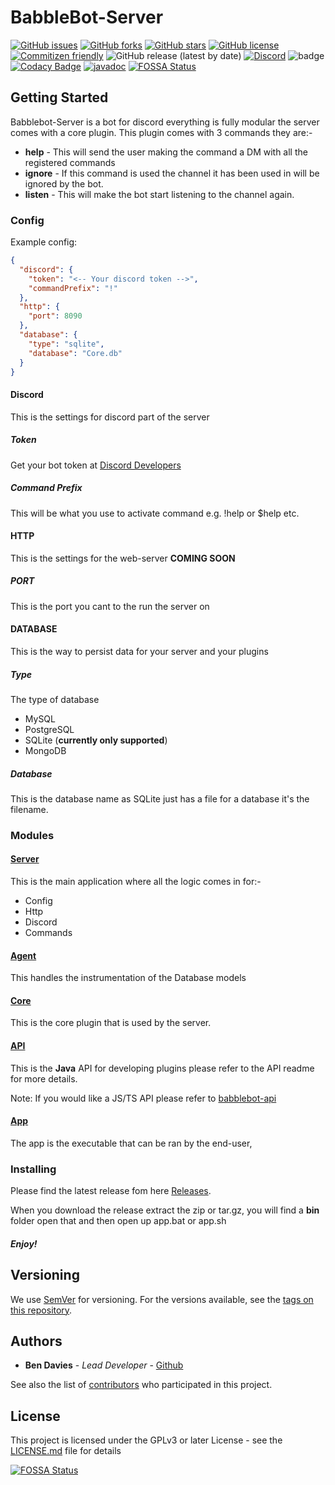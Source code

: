 # BabbleBot-Server

[![GitHub issues](https://img.shields.io/github/issues/bendavies99/babblebot-server)](https://github.com/bendavies99/babblebot-server/issues)
[![GitHub forks](https://img.shields.io/github/forks/bendavies99/babblebot-server)](https://github.com/bendavies99/babblebot-server/network)
[![GitHub stars](https://img.shields.io/github/stars/bendavies99/babblebot-server)](https://github.com/bendavies99/babblebot-server/stargazers)
[![GitHub license](https://img.shields.io/github/license/bendavies99/babblebot-server)](https://github.com/bendavies99/babblebot-server)
[![Commitizen friendly](https://img.shields.io/badge/commitizen-friendly-brightgreen.svg)](http://commitizen.github.io/cz-cli/)
![GitHub release (latest by date)](https://img.shields.io/github/v/release/bendavies99/Babblebot-Server)
[![Discord](https://img.shields.io/discord/409004433750360090?color=7289da&label=Babblebot&logo=discord)](https://discord.gg/uUdX9pw)
![badge](https://action-badges.now.sh/bendavies99/Babblebot-Server?action=build)
[![Codacy Badge](https://app.codacy.com/project/badge/Grade/e3a344a5c508491096ca105b27e92ed9)](https://www.codacy.com/gh/bendavies99/BabbleBot-Server/dashboard?utm_source=github.com&amp;utm_medium=referral&amp;utm_content=bendavies99/BabbleBot-Server&amp;utm_campaign=Badge_Grade)
[![javadoc](https://javadoc.io/badge2/co.uk.bjdavies/babblebot-server-api/javadoc.svg)](https://javadoc.io/doc/co.uk.bjdavies/babblebot-server-api)
[![FOSSA Status](https://app.fossa.com/api/projects/git%2Bgithub.com%2Fbendavies99%2FBabbleBot-Server.svg?type=shield)](https://app.fossa.com/projects/git%2Bgithub.com%2Fbendavies99%2FBabbleBot-Server?ref=badge_shield)


## Getting Started
Babblebot-Server is a bot for discord everything is fully modular the server comes with a core plugin. 
This plugin comes with 3 commands they are:-
- **help** - This will send the user making the command a DM with all the registered commands
- **ignore** - If this command is used the channel it has been used in will be ignored by the bot.
- **listen** - This will make the bot start listening to the channel again.

### Config
Example config:
```json
{
  "discord": {
    "token": "<-- Your discord token -->",
    "commandPrefix": "!"
  },
  "http": {
    "port": 8090
  },
  "database": {
    "type": "sqlite",
    "database": "Core.db"
  }
}
``` 



#### Discord
This is the settings for discord part of the server
##### Token
Get your bot token at [Discord Developers](https://discord.com/developers)
##### Command Prefix
This will be what you use to activate command e.g. !help or $help etc.

#### HTTP
This is the settings for the web-server **COMING SOON**
##### PORT
This is the port you cant to the run the server on

#### DATABASE
This is the way to persist data for your server and your plugins
##### Type
The type of database
- MySQL
- PostgreSQL
- SQLite (**currently only supported**)
- MongoDB
##### Database
This is the database name as SQLite just has a file for a database it's the filename.




### Modules

#### [Server](https://github.com/bendavies99/BabbleBot-Server/tree/master/server)
This is the main application where all the logic comes in for:-
- Config
- Http
- Discord
- Commands

#### [Agent](https://github.com/bendavies99/BabbleBot-Server/tree/master/agent)
This handles the instrumentation of the Database models

#### [Core](https://github.com/bendavies99/BabbleBot-Server/tree/master/core)
This is the core plugin that is used by the server.

#### [API](https://github.com/bendavies99/BabbleBot-Server/tree/master/api)
This is the **Java** API for developing plugins please refer to the API readme for more details.

Note: If you would like a JS/TS API please refer to [babblebot-api](https://github.com/bendavies99/babblebot-api)

#### [App](https://github.com/bendavies99/BabbleBot-Server/tree/master/app)
The app is the executable that can be ran by the end-user,

### Installing

Please find the latest release fom here [Releases](https://github.com/bendavies99/BabbleBot-Server/releases).

When you download the release extract the zip or tar.gz, you will find a **bin** folder open that 
and then open up app.bat or app.sh

##### Enjoy!

## Versioning

We use [SemVer](http://semver.org/) for versioning. For the versions available, 
see the [tags on this repository](https://github.com/bendavies99/babblebot-api/tags).

## Authors

- **Ben Davies** - _Lead Developer_ - [Github](https://github.com/bendavies99)

See also the list of [contributors](https://github.com/bendavies99/babblebot-api/contributors) who participated in this project.

## License

This project is licensed under the GPLv3 or later License - see the [LICENSE.md](LICENSE.md) file for details


[![FOSSA Status](https://app.fossa.com/api/projects/git%2Bgithub.com%2Fbendavies99%2FBabbleBot-Server.svg?type=large)](https://app.fossa.com/projects/git%2Bgithub.com%2Fbendavies99%2FBabbleBot-Server?ref=badge_large)